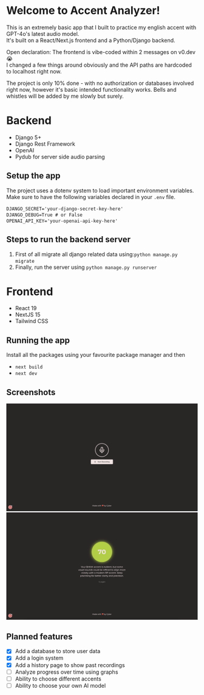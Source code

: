 # Welcome to Accent Analyzer!

This is an extremely basic app that I built to practice my english accent with GPT-4o's latest audio model.  
It's built on a React/Next.js frontend and a Python/Django backend.  
  
Open declaration: The frontend is vibe-coded within 2 messages on v0.dev 😭  
I changed a few things around obviously and the API paths are hardcoded to localhost right now.  

The project is only 10% done - with no authorization or databases involved right now, however it's basic intended functionality works. Bells and whistles will be added by me slowly but surely.

# Backend

- Django 5+
- Django Rest Framework
- OpenAI
- Pydub for server side audio parsing

## Setup the app

The project uses a dotenv system to load important environment variables.
Make sure to have the following variables declared in your `.env` file.
```
DJANGO_SECRET='your-django-secret-key-here'  
DJANGO_DEBUG=True # or False  
OPENAI_API_KEY='your-openai-api-key-here'
```

## Steps to run the backend server

1. First of all migrate all django related data using:`python manage.py migrate`
2. Finally, run the server using `python manage.py runserver`

# Frontend

- React 19
- NextJS 15
- Tailwind CSS

## Running the app

Install all the packages using your favourite package manager and then
- `next build`
- `next dev`

## Screenshots

![Start recording screen](screenshots/start_recording.png)
![Results screen after analysis](screenshots/results.png)

## Planned features
- [x] Add a database to store user data
- [x] Add a login system
- [x] Add a history page to show past recordings
- [ ] Analyze progress over time using graphs
- [ ] Ability to choose different accents
- [ ] Ability to choose your own AI model